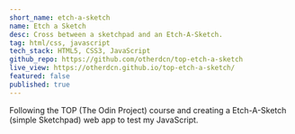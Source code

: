 ```yaml
---
short_name: etch-a-sketch
name: Etch a Sketch
desc: Cross between a sketchpad and an Etch-A-Sketch.
tag: html/css, javascript
tech_stack: HTML5, CSS3, JavaScript
github_repo: https://github.com/otherdcn/top-etch-a-sketch
live_view: https://otherdcn.github.io/top-etch-a-sketch/
featured: false
published: true
---
```


Following the TOP (The Odin Project) course and creating a Etch-A-Sketch (simple Sketchpad) web app to test my JavaScript.
